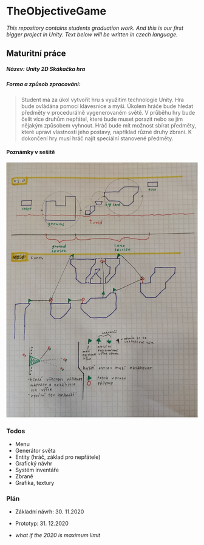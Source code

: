 # TheObjectiveGame

*This repository contains students graduation work.*
*And this is our first bigger project in Unity.*
*Text below will be written in czech language.*

## Maturitní práce
##### Název: Unity 2D Skákačka hra
##### Forma a způsob zpracování:
> Student má za úkol vytvořit hru s využitím technologie Unity. Hra bude ovládána pomocí klávesnice a myši. Úkolem hráče bude hledat předměty v procedurálně vygenerovaném světě. V průběhu hry bude čelit více druhům nepřátel, které bude muset porazit nebo se jim nějakým způsobem vyhnout. Hráč bude mít možnost sbírat předměty, které upraví vlastnosti jeho postavy, například různé druhy zbraní. K dokončení hry musí hráč najít speciální stanovené předměty.


#### Poznámky v sešitě
![image](Documentation/page_01.jpg "První stránka")


### Todos

 - Menu
 - Generátor světa
 - Entity (hráč, základ pro nepřátele)
 - Grafický návhr
 - Systém inventáře
 - Zbraně
 - Grafika, textury

 ### Plán
  - Základní návrh: 30. 11.2020
  - Prototyp: 31. 12.2020

  - *what if the 2020 is maximum limit*